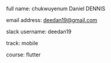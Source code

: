 full name: chukwuyenum Daniel DENNIS

email address: deedan19@gmail.com

slack username: deedan19

track: mobile 

course: flutter